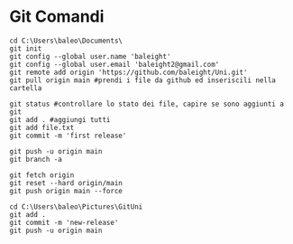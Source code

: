 # Git Comandi

```git
cd C:\Users\baleo\Documents\
git init
git config --global user.name 'baleight'
git config --global user.email 'baleight2@gmail.com'
git remote add origin 'https://github.com/baleight/Uni.git'
git pull origin main #prendi i file da github ed inseriscili nella cartella

git status #controllare lo stato dei file, capire se sono aggiunti a git
git add . #aggiungi tutti
git add file.txt
git commit -m 'first release'

git push -u origin main
git branch -a
```

    git fetch origin
    git reset --hard origin/main
    git push origin main --force

```git
cd C:\Users\baleo\Pictures\GitUni
git add .
git commit -m 'new-release'
git push -u origin main
```
